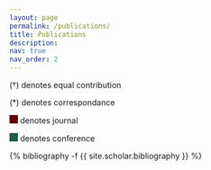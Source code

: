 ```yaml
---
layout: page
permalink: /publications/
title: Publications
description:
nav: true
nav_order: 2
---
```

<p>
(†) denotes equal contribution
</p>
<p>
(*) denotes correspondance
</p>
<p>
<span style="display: inline-block; width: 15px; height: 15px; background-color: #600;"></span> denotes journal
</p>
<p>
<span style="display: inline-block; width: 15px; height: 15px; background-color: #215d42;"></span> denotes conference
</p>
<!-- _pages/publications.md -->
<div class="publications">

{% bibliography -f {{ site.scholar.bibliography }} %}

</div>

